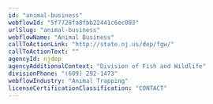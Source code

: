 ```yaml
---
id: "animal-business"
webflowId: "5f7728fa8fbb22441c6ec083"
urlSlug: "animal-business"
webflowName: "Animal Business"
callToActionLink: "http://state.nj.us/dep/fgw/"
callToActionText: ""
agencyId: njdep
agencyAdditionalContext: "Division of Fish and Wildlife"
divisionPhone: "(609) 292-1473"
webflowIndustry: "Animal Trapping"
licenseCertificationClassification: "CONTACT"
---
```

